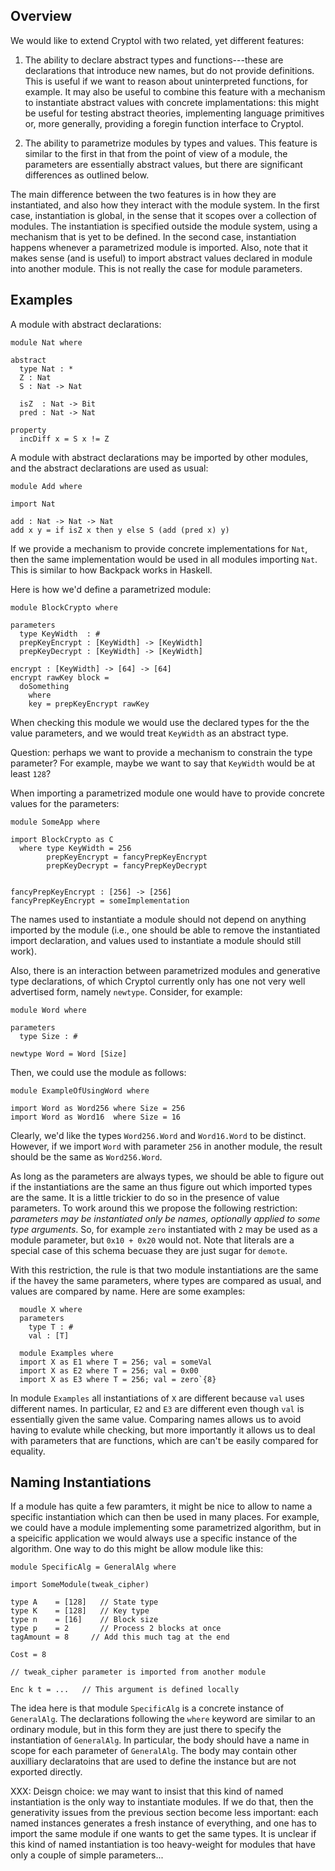 Overview
--------

We would like to extend Cryptol with two related, yet different features:

  1. The ability to declare abstract types and functions---these are
    declarations that introduce new names, but do not provide definitions.
    This is useful if we want to reason about uninterpreted functions,
    for example.  It may also be useful to combine this feature with a
    mechanism to instantiate abstract values with concrete implamentations:
    this might be useful for testing abstract theories,
    implementing language primitives or, more generally, providing a
    foregin function interface to Cryptol.

  2. The ability to parametrize modules by types and values.  This feature
    is similar to the first in that from the point of view of a module,
    the parameters are essentially abstract values, but there are significant
    differences as outlined below.

The main difference between the two features is in how they are instantiated,
and also how they interact with the module system.  In the first case,
instantiation is global, in the sense that it scopes over a collection
of modules.   The instantiation is specified outside the module system,
using a mechanism that is yet to be defined.   In the second case,
instantiation happens whenever a parametrized module is imported.  Also,
note that it makes sense (and is useful) to import abstract values declared
in module into another module.   This is not really the case for module
parameters.

Examples
--------

A module with abstract declarations:

    module Nat where

    abstract
      type Nat : *
      Z : Nat
      S : Nat -> Nat

      isZ  : Nat -> Bit
      pred : Nat -> Nat

    property
      incDiff x = S x != Z

A module with abstract declarations may be imported by other modules, and
the abstract declarations are used as usual:

    module Add where

    import Nat

    add : Nat -> Nat -> Nat
    add x y = if isZ x then y else S (add (pred x) y)

If we provide a mechanism to provide concrete implementations for `Nat`,
then the same implementation would be used in all modules importing `Nat`.
This is similar to how Backpack works in Haskell.

Here is how we'd define a parametrized module:

    module BlockCrypto where

    parameters
      type KeyWidth  : #
      prepKeyEncrypt : [KeyWidth] -> [KeyWidth]
      prepKeyDecrypt : [KeyWidth] -> [KeyWidth]

    encrypt : [KeyWidth] -> [64] -> [64]
    encrypt rawKey block =
      doSomething
        where
        key = prepKeyEncrypt rawKey

When checking this module we would use the declared types for the the
value parameters, and we would treat `KeyWidth` as an abstract type.

Question: perhaps we want to provide a mechanism to constrain the type
parameter?   For example, maybe we want to say that `KeyWidth` would be
at least `128`?

When importing a parametrized module one would have to provide concrete
values for the parameters:

    module SomeApp where

    import BlockCrypto as C
      where type KeyWidth = 256
            prepKeyEncrypt = fancyPrepKeyEncrypt
            prepKeyDecrypt = fancyPrepKeyDecrypt


    fancyPrepKeyEncrypt : [256] -> [256]
    fancyPrepKeyEncrypt = someImplementation

The names used to instantiate a module should not depend on anything imported
by the module (i.e., one should be able to remove the instantiated import
declaration, and values used to instantiate a module should still work).

Also, there is an interaction between parametrized modules and generative
type declarations, of which Cryptol currently only has one not very well
advertised form, namely `newtype`.  Consider, for example:

    module Word where

    parameters
      type Size : #

    newtype Word = Word [Size]

Then, we could use the module as follows:

    module ExampleOfUsingWord where

    import Word as Word256 where Size = 256
    import Word as Word16  where Size = 16

Clearly, we'd like the types `Word256.Word` and `Word16.Word` to be distinct.
However, if we import `Word` with parameter `256` in another module, the
result should be the same as `Word256.Word`.

As long as the parameters are always types, we should be able to figure out
if the instantiations are the same an thus figure out which imported
types are the same.  It is a little trickier to do so in the presence of
value parameters.   To work around this we propose the following restriction:
*parameters may be instantiated only be names, optionally applied to some
type arguments*.  So, for example `zero` instantiated with `2` may
be used as a module parameter, but `0x10 + 0x20` would not.
Note that literals are a special case of this schema becuase they
are just sugar for `demote`.

With this restriction, the rule is that two module instantiations are the
same if the havey the same parameters, where types are compared as usual,
and values are compared by name.  Here are some examples:

      moudle X where
      parameters
        type T : #
        val : [T]

      module Examples where
      import X as E1 where T = 256; val = someVal
      import X as E2 where T = 256; val = 0x00
      import X as E3 where T = 256; val = zero`{8}

In module `Examples` all instantiations of `X` are different because `val`
uses different names.  In particular, `E2` and `E3` are different even though
`val` is essentially given the same value.  Comparing names allows us to
avoid having to evalute while checking, but more importantly it allows us
to deal with parameters that are functions, which are can't be easily compared
for equality.

Naming Instantiations
---------------------

If a module has quite a few paramters, it might be nice to allow to
name a specific instantiation which can then be used in many places.
For example, we could have a module implementing some parametrized algorithm,
but in a speicific application we would always use a specific instance of
the algorithm.  One way to do this might be allow module like this:

    module SpecificAlg = GeneralAlg where

    import SomeModule(tweak_cipher)

    type A    = [128]   // State type
    type K    = [128]   // Key type
    type n    = [16]    // Block size
    type p    = 2       // Process 2 blocks at once
    tagAmount = 8     // Add this much tag at the end

    Cost = 8

    // tweak_cipher parameter is imported from another module

    Enc k t = ...   // This argument is defined locally


The idea here is that module `SpecificAlg` is a concrete instance
of `GeneralAlg`.  The declarations following the `where` keyword are
similar to an ordinary module, but in this form they are just there
to specify the instantiation of `GeneralAlg`.  In particular, the
body should have a name in scope for each parameter of `GeneralAlg`.
The body may contain other auxilliary declaratoins that are used
to define the instance but are not exported directly.

XXX: Deisgn choice: we may want to insist that this kind of named instantiation
is the only way to instantiate modules.  If we do that, then the generativity
issues from the previous section become less important: each named instances
generates a fresh instance of everything, and one has to import the same module
if one wants to get the same types.  It is unclear if this kind of named
instantiation is too heavy-weight for modules that have only a couple of
simple parameters...
















































